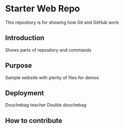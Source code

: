 # Starter Web Repo

This repository is for showing how Git and GitHub work

## Introduction
Shows parts of repository and commands

## Purpose
Sample website with plenty of files for demos

## Deployment

Douchebag teacher
Double douchebag


## How to contribute

